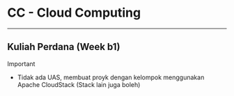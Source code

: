 # CC - Cloud Computing

---

## Kuliah Perdana (Week b1)

> [!IMPORTANT]
> - Tidak ada UAS, membuat proyk dengan kelompok menggunakan Apache CloudStack (Stack lain juga boleh)